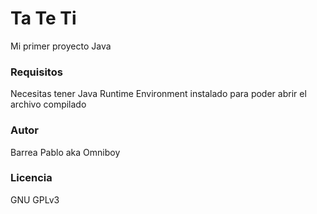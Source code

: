 # Ta Te Ti

Mi primer proyecto Java

### Requisitos

Necesitas tener Java Runtime Environment instalado para poder abrir el archivo compilado

### Autor

Barrea Pablo aka Omniboy

### Licencia

GNU GPLv3
